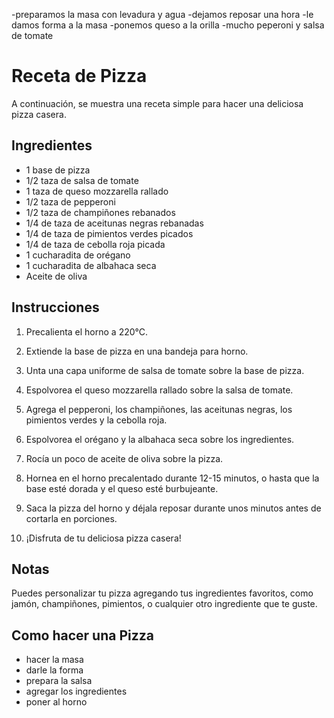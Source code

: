 -preparamos la masa con levadura y agua
-dejamos reposar una hora
-le damos forma a la masa
-ponemos queso a la orilla
-mucho peperoni y salsa de tomate

# Receta de Pizza

A continuación, se muestra una receta simple para hacer una deliciosa pizza casera.

## Ingredientes

- 1 base de pizza
- 1/2 taza de salsa de tomate
- 1 taza de queso mozzarella rallado
- 1/2 taza de pepperoni
- 1/2 taza de champiñones rebanados
- 1/4 de taza de aceitunas negras rebanadas
- 1/4 de taza de pimientos verdes picados
- 1/4 de taza de cebolla roja picada
- 1 cucharadita de orégano
- 1 cucharadita de albahaca seca
- Aceite de oliva

## Instrucciones

1. Precalienta el horno a 220°C.

2. Extiende la base de pizza en una bandeja para horno.

3. Unta una capa uniforme de salsa de tomate sobre la base de pizza.

4. Espolvorea el queso mozzarella rallado sobre la salsa de tomate.

5. Agrega el pepperoni, los champiñones, las aceitunas negras, los pimientos verdes y la cebolla roja.

6. Espolvorea el orégano y la albahaca seca sobre los ingredientes.

7. Rocía un poco de aceite de oliva sobre la pizza.

8. Hornea en el horno precalentado durante 12-15 minutos, o hasta que la base esté dorada y el queso esté burbujeante.

9. Saca la pizza del horno y déjala reposar durante unos minutos antes de cortarla en porciones.

10. ¡Disfruta de tu deliciosa pizza casera!

## Notas

Puedes personalizar tu pizza agregando tus ingredientes favoritos, como jamón, champiñones, pimientos, o cualquier otro ingrediente que te guste.

## Como hacer una Pizza
- hacer la masa
- darle la forma
- prepara la salsa 
- agregar los ingredientes 
- poner al horno
